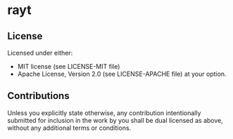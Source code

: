 # rayt

## License
Licensed under either:
* MIT license (see LICENSE-MIT file)
* Apache License, Version 2.0 (see LICENSE-APACHE file)
  at your option.

## Contributions
Unless you explicitly state otherwise, any contribution intentionally submitted for inclusion in the
work by you shall be dual licensed as above, without any additional terms or conditions.
